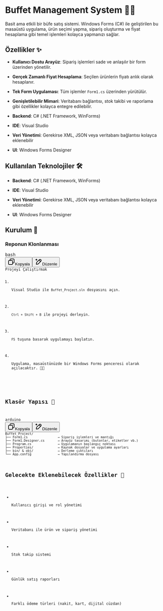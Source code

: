<h1 data-start="166" data-end="199" class="">Buffet Management System 🍟🥤</h1>
<p data-start="200" data-end="401" class="">Basit ama etkili bir büfe satış sistemi. Windows Forms (C#) ile geliştirilen bu masaüstü uygulama, ürün seçimi yapma, sipariş oluşturma ve fiyat hesaplama gibi temel işlemleri kolayca yapmanızı sağlar.</p>
<h2 data-start="403" data-end="418" class="">Özellikler ✨</h2>
<ul data-start="420" data-end="804">
<li data-start="420" data-end="517" class="">
<p data-start="422" data-end="517" class=""><strong data-start="422" data-end="448">Kullanıcı Dostu Arayüz</strong>: Sipariş işlemleri sade ve anlaşılır bir form üzerinden yönetilir.</p>
</li>
<li data-start="518" data-end="607" class="">
<p data-start="520" data-end="607" class=""><strong data-start="520" data-end="554">Gerçek Zamanlı Fiyat Hesaplama</strong>: Seçilen ürünlerin fiyatı anlık olarak hesaplanır.</p>
</li>
<li data-start="608" data-end="681" class="">
<p data-start="610" data-end="681" class=""><strong data-start="610" data-end="633">Tek Form Uygulaması</strong>: Tüm işlemler <code data-start="648" data-end="658">Form1.cs</code> üzerinden yürütülür.</p>
</li>
<li data-start="682" data-end="804" class="">
<p data-start="684" data-end="804" class=""><strong data-start="684" data-end="711">Genişletilebilir Mimari</strong>: Veritabanı bağlantısı, stok takibi ve raporlama gibi özellikler kolayca entegre edilebilir.</p>
</li>
</ul>
<ul data-start="838" data-end="1034">
<li data-start="838" data-end="884" class="">
<p data-start="840" data-end="884" class=""><strong data-start="840" data-end="851">Backend</strong>: C# (.NET Framework, WinForms)</p>
</li>
<li data-start="885" data-end="911" class="">
<p data-start="887" data-end="911" class=""><strong data-start="887" data-end="894">IDE</strong>: Visual Studio</p>
</li>
<li data-start="912" data-end="1001" class="">
<p data-start="914" data-end="1001" class=""><strong data-start="914" data-end="931">Veri Yönetimi</strong>: Gerekirse XML, JSON veya veritabanı bağlantısı kolayca eklenebilir</p>
</li>
<li data-start="1002" data-end="1034" class="">
<p data-start="1004" data-end="1034" class=""><strong data-start="1004" data-end="1010">UI</strong>: Windows Forms Designer</p>
</li>
</ul>
<h2 data-start="806" data-end="836" class="">Kullanılan Teknolojiler 🛠️</h2>
<ul data-start="838" data-end="1034">
<li data-start="838" data-end="884" class="">
<p data-start="840" data-end="884" class=""><strong data-start="840" data-end="851">Backend</strong>: C# (.NET Framework, WinForms)</p>
</li>
<li data-start="885" data-end="911" class="">
<p data-start="887" data-end="911" class=""><strong data-start="887" data-end="894">IDE</strong>: Visual Studio</p>
</li>
<li data-start="912" data-end="1001" class="">
<p data-start="914" data-end="1001" class=""><strong data-start="914" data-end="931">Veri Yönetimi</strong>: Gerekirse XML, JSON veya veritabanı bağlantısı kolayca eklenebilir</p>
</li>
<li data-start="1002" data-end="1034" class="">
<p data-start="1004" data-end="1034" class=""><strong data-start="1004" data-end="1010">UI</strong>: Windows Forms Designer</p>
</li>
</ul>
<h2 data-start="1036" data-end="1049" class="">Kurulum 🔧</h2>
<h3 data-start="1051" data-end="1074" class="">Reponun Klonlanması</h3>
<pre class="overflow-visible!" data-start="1076" data-end="1166"><div class="contain-inline-size rounded-md border-[0.5px] border-token-border-medium relative bg-token-sidebar-surface-primary"><div class="flex items-center text-token-text-secondary px-4 py-2 text-xs font-sans justify-between h-9 bg-token-sidebar-surface-primary dark:bg-token-main-surface-secondary select-none rounded-t-[5px]">bash</div><div class="sticky top-9"><div class="absolute end-0 bottom-0 flex h-9 items-center pe-2"><div class="bg-token-sidebar-surface-primary text-token-text-secondary dark:bg-token-main-surface-secondary flex items-center rounded-sm px-2 font-sans text-xs"><span class="" data-state="closed"><button class="flex gap-1 items-center select-none px-4 py-1" aria-label="Kopyala"><svg width="24" height="24" viewBox="0 0 24 24" fill="none" xmlns="http://www.w3.org/2000/svg" class="icon-xs"><path fill-rule="evenodd" clip-rule="evenodd" d="M7 5C7 3.34315 8.34315 2 10 2H19C20.6569 2 22 3.34315 22 5V14C22 15.6569 20.6569 17 19 17H17V19C17 20.6569 15.6569 22 14 22H5C3.34315 22 2 20.6569 2 19V10C2 8.34315 3.34315 7 5 7H7V5ZM9 7H14C15.6569 7 17 8.34315 17 10V15H19C19.5523 15 20 14.5523 20 14V5C20 4.44772 19.5523 4 19 4H10C9.44772 4 9 4.44772 9 5V7ZM5 9C4.44772 9 4 9.44772 4 10V19C4 19.5523 4.44772 20 5 20H14C14.5523 20 15 19.5523 15 19V10C15 9.44772 14.5523 9 14 9H5Z" fill="currentColor"></path></svg>Kopyala</button></span><span class="" data-state="closed"><button class="flex items-center gap-1 px-4 py-1 select-none"><svg width="24" height="24" viewBox="0 0 24 24" fill="none" xmlns="http://www.w3.org/2000/svg" class="icon-xs"><path d="M2.5 5.5C4.3 5.2 5.2 4 5.5 2.5C5.8 4 6.7 5.2 8.5 5.5C6.7 5.8 5.8 7 5.5 8.5C5.2 7 4.3 5.8 2.5 5.5Z" fill="currentColor" stroke="currentColor" stroke-linecap="round" stroke-linejoin="round"></path><path d="M5.66282 16.5231L5.18413 19.3952C5.12203 19.7678 5.09098 19.9541 5.14876 20.0888C5.19933 20.2067 5.29328 20.3007 5.41118 20.3512C5.54589 20.409 5.73218 20.378 6.10476 20.3159L8.97693 19.8372C9.72813 19.712 10.1037 19.6494 10.4542 19.521C10.7652 19.407 11.0608 19.2549 11.3343 19.068C11.6425 18.8575 11.9118 18.5882 12.4503 18.0497L20 10.5C21.3807 9.11929 21.3807 6.88071 20 5.5C18.6193 4.11929 16.3807 4.11929 15 5.5L7.45026 13.0497C6.91175 13.5882 6.6425 13.8575 6.43197 14.1657C6.24513 14.4392 6.09299 14.7348 5.97903 15.0458C5.85062 15.3963 5.78802 15.7719 5.66282 16.5231Z" stroke="currentColor" stroke-width="2" stroke-linecap="round" stroke-linejoin="round"></path><path d="M14.5 7L18.5 11" stroke="currentColor" stroke-width="2" stroke-linecap="round" stroke-linejoin="round"></path></svg>Düzenle</button></span></div></div></div><div class="overflow-y-auto p-4" dir="ltr"><code 
<h3 data-start="1168" data-end="1191" class="">Projeyi Çalıştırmak</h3>
<ol data-start="1193" data-end="1425">
<li data-start="1193" data-end="1252" class="">
<p data-start="1196" data-end="1252" class="">Visual Studio ile <code data-start="1214" data-end="1234">Buffet_Project.sln</code> dosyasını açın.</p>
</li>
<li data-start="1253" data-end="1298" class="">
<p data-start="1256" data-end="1298" class=""><code data-start="1256" data-end="1274">Ctrl + Shift + B</code> ile projeyi derleyin.</p>
</li>
<li data-start="1299" data-end="1344" class="">
<p data-start="1302" data-end="1344" class=""><code data-start="1302" data-end="1306">F5</code> tuşuna basarak uygulamayı başlatın.</p>
</li>
<li data-start="1345" data-end="1425" class="">
<p data-start="1348" data-end="1425" class="">Uygulama, masaüstünüzde bir Windows Forms penceresi olarak açılacaktır. 👩&zwj;💻</p>
</li>
</ol>
<h2 data-start="1427" data-end="1446" class="">Klasör Yapısı 📁</h2>
<pre class="overflow-visible!" data-start="1448" data-end="1828"><div class="contain-inline-size rounded-md border-[0.5px] border-token-border-medium relative bg-token-sidebar-surface-primary"><div class="flex items-center text-token-text-secondary px-4 py-2 text-xs font-sans justify-between h-9 bg-token-sidebar-surface-primary dark:bg-token-main-surface-secondary select-none rounded-t-[5px]">arduino</div><div class="sticky top-9"><div class="absolute end-0 bottom-0 flex h-9 items-center pe-2"><div class="bg-token-sidebar-surface-primary text-token-text-secondary dark:bg-token-main-surface-secondary flex items-center rounded-sm px-2 font-sans text-xs"><span class="" data-state="closed"><button class="flex gap-1 items-center select-none px-4 py-1" aria-label="Kopyala"><svg width="24" height="24" viewBox="0 0 24 24" fill="none" xmlns="http://www.w3.org/2000/svg" class="icon-xs"><path fill-rule="evenodd" clip-rule="evenodd" d="M7 5C7 3.34315 8.34315 2 10 2H19C20.6569 2 22 3.34315 22 5V14C22 15.6569 20.6569 17 19 17H17V19C17 20.6569 15.6569 22 14 22H5C3.34315 22 2 20.6569 2 19V10C2 8.34315 3.34315 7 5 7H7V5ZM9 7H14C15.6569 7 17 8.34315 17 10V15H19C19.5523 15 20 14.5523 20 14V5C20 4.44772 19.5523 4 19 4H10C9.44772 4 9 4.44772 9 5V7ZM5 9C4.44772 9 4 9.44772 4 10V19C4 19.5523 4.44772 20 5 20H14C14.5523 20 15 19.5523 15 19V10C15 9.44772 14.5523 9 14 9H5Z" fill="currentColor"></path></svg>Kopyala</button></span><span class="" data-state="closed"><button class="flex items-center gap-1 px-4 py-1 select-none"><svg width="24" height="24" viewBox="0 0 24 24" fill="none" xmlns="http://www.w3.org/2000/svg" class="icon-xs"><path d="M2.5 5.5C4.3 5.2 5.2 4 5.5 2.5C5.8 4 6.7 5.2 8.5 5.5C6.7 5.8 5.8 7 5.5 8.5C5.2 7 4.3 5.8 2.5 5.5Z" fill="currentColor" stroke="currentColor" stroke-linecap="round" stroke-linejoin="round"></path><path d="M5.66282 16.5231L5.18413 19.3952C5.12203 19.7678 5.09098 19.9541 5.14876 20.0888C5.19933 20.2067 5.29328 20.3007 5.41118 20.3512C5.54589 20.409 5.73218 20.378 6.10476 20.3159L8.97693 19.8372C9.72813 19.712 10.1037 19.6494 10.4542 19.521C10.7652 19.407 11.0608 19.2549 11.3343 19.068C11.6425 18.8575 11.9118 18.5882 12.4503 18.0497L20 10.5C21.3807 9.11929 21.3807 6.88071 20 5.5C18.6193 4.11929 16.3807 4.11929 15 5.5L7.45026 13.0497C6.91175 13.5882 6.6425 13.8575 6.43197 14.1657C6.24513 14.4392 6.09299 14.7348 5.97903 15.0458C5.85062 15.3963 5.78802 15.7719 5.66282 16.5231Z" stroke="currentColor" stroke-width="2" stroke-linecap="round" stroke-linejoin="round"></path><path d="M14.5 7L18.5 11" stroke="currentColor" stroke-width="2" stroke-linecap="round" stroke-linejoin="round"></path></svg>Düzenle</button></span></div></div></div><div class="overflow-y-auto p-4" dir="ltr"><code class="whitespace-pre!"><span><span>Buffet_Project/
├── Form1.cs                → Sipariş işlemleri ve mantığı
├── Form1.Designer.cs       → Arayüz tasarımı (butonlar, etiketler vb.)
├── Program.cs              → Uygulamanın başlangıç noktası
├── Properties/             → Kaynak dosyalar ve uygulama ayarları
├── bin/ &amp; obj/             → Derleme çıktıları
└── App.config              → Yapılandırma dosyası
</span></span></code></div></div></pre>
<h2 data-start="2171" data-end="2211" class="">Gelecekte Eklenebilecek Özellikler 🌱</h2>
<ul data-start="2213" data-end="2396">
<li data-start="2213" data-end="2249" class="">
<p data-start="2215" data-end="2249" class="">Kullanıcı girişi ve rol yönetimi</p>
</li>
<li data-start="2250" data-end="2293" class="">
<p data-start="2252" data-end="2293" class="">Veritabanı ile ürün ve sipariş yönetimi</p>
</li>
<li data-start="2294" data-end="2316" class="">
<p data-start="2296" data-end="2316" class="">Stok takip sistemi</p>
</li>
<li data-start="2317" data-end="2343" class="">
<p data-start="2319" data-end="2343" class="">Günlük satış raporları</p>
</li>
<li data-start="2344" data-end="2396" class="">
<p data-start="2346" data-end="2396" class="">Farklı ödeme türleri (nakit, kart, dijital cüzdan)</p>
</li>
</ul>






